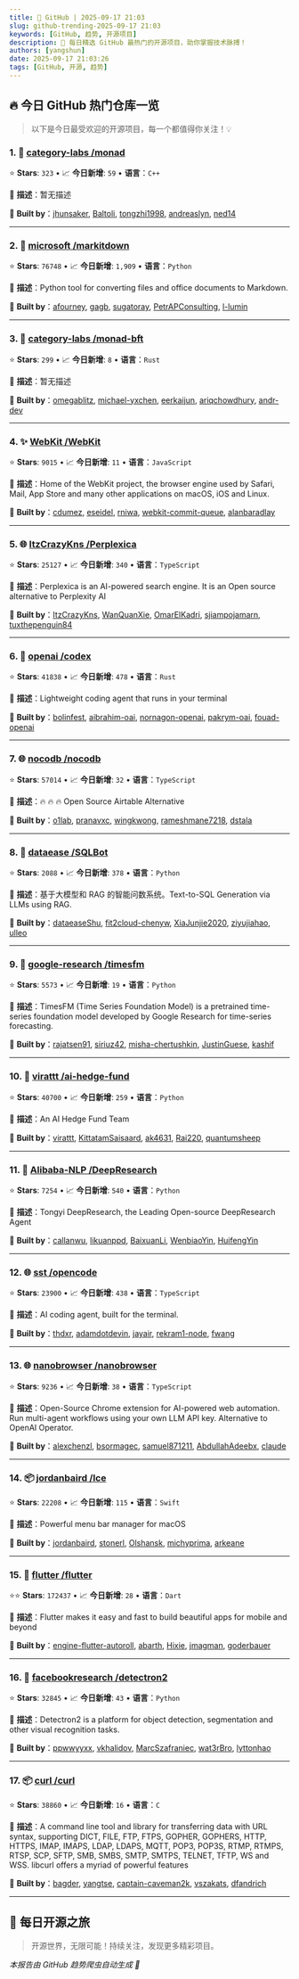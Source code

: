 ```yaml
---
title: 🚀 GitHub | 2025-09-17 21:03
slug: github-trending-2025-09-17 21:03
keywords: [GitHub, 趋势, 开源项目]
description: 🌟 每日精选 GitHub 最热门的开源项目，助你掌握技术脉搏！
authors: [yangshun]
date: 2025-09-17 21:03:26
tags: [GitHub, 开源, 趋势]
---
```


## 🔥 今日 GitHub 热门仓库一览

> 以下是今日最受欢迎的开源项目，每一个都值得你关注！💡

### 1. 🔧 [category-labs /monad](https://github.com/category-labs/monad)

⭐ **Stars**: `323`   •   📈 **今日新增**: `59`   •   **语言**：`C++`

📝 **描述**：暂无描述

🤝 **Built by**：[jhunsaker](https://github.com/jhunsaker), [Baltoli](https://github.com/Baltoli), [tongzhi1998](https://github.com/tongzhi1998), [andreaslyn](https://github.com/andreaslyn), [ned14](https://github.com/ned14)

---

### 2. 🐍 [microsoft /markitdown](https://github.com/microsoft/markitdown)

⭐ **Stars**: `76748`   •   📈 **今日新增**: `1,909`   •   **语言**：`Python`

📝 **描述**：Python tool for converting files and office documents to Markdown.

🤝 **Built by**：[afourney](https://github.com/afourney), [gagb](https://github.com/gagb), [sugatoray](https://github.com/sugatoray), [PetrAPConsulting](https://github.com/PetrAPConsulting), [l-lumin](https://github.com/l-lumin)

---

### 3. 🦀 [category-labs /monad-bft](https://github.com/category-labs/monad-bft)

⭐ **Stars**: `299`   •   📈 **今日新增**: `8`   •   **语言**：`Rust`

📝 **描述**：暂无描述

🤝 **Built by**：[omegablitz](https://github.com/omegablitz), [michael-yxchen](https://github.com/michael-yxchen), [eerkaijun](https://github.com/eerkaijun), [ariqchowdhury](https://github.com/ariqchowdhury), [andr-dev](https://github.com/andr-dev)

---

### 4. ✨ [WebKit /WebKit](https://github.com/WebKit/WebKit)

⭐ **Stars**: `9015`   •   📈 **今日新增**: `11`   •   **语言**：`JavaScript`

📝 **描述**：Home of the WebKit project, the browser engine used by Safari, Mail, App Store and many other applications on macOS, iOS and Linux.

🤝 **Built by**：[cdumez](https://github.com/cdumez), [eseidel](https://github.com/eseidel), [rniwa](https://github.com/rniwa), [webkit-commit-queue](https://github.com/webkit-commit-queue), [alanbaradlay](https://github.com/alanbaradlay)

---

### 5. 🌐 [ItzCrazyKns /Perplexica](https://github.com/ItzCrazyKns/Perplexica)

⭐ **Stars**: `25127`   •   📈 **今日新增**: `340`   •   **语言**：`TypeScript`

📝 **描述**：Perplexica is an AI-powered search engine. It is an Open source alternative to Perplexity AI

🤝 **Built by**：[ItzCrazyKns](https://github.com/ItzCrazyKns), [WanQuanXie](https://github.com/WanQuanXie), [OmarElKadri](https://github.com/OmarElKadri), [sjiampojamarn](https://github.com/sjiampojamarn), [tuxthepenguin84](https://github.com/tuxthepenguin84)

---

### 6. 🦀 [openai /codex](https://github.com/openai/codex)

⭐ **Stars**: `41838`   •   📈 **今日新增**: `478`   •   **语言**：`Rust`

📝 **描述**：Lightweight coding agent that runs in your terminal

🤝 **Built by**：[bolinfest](https://github.com/bolinfest), [aibrahim-oai](https://github.com/aibrahim-oai), [nornagon-openai](https://github.com/nornagon-openai), [pakrym-oai](https://github.com/pakrym-oai), [fouad-openai](https://github.com/fouad-openai)

---

### 7. 🌐 [nocodb /nocodb](https://github.com/nocodb/nocodb)

⭐ **Stars**: `57014`   •   📈 **今日新增**: `32`   •   **语言**：`TypeScript`

📝 **描述**：🔥 🔥 🔥 Open Source Airtable Alternative

🤝 **Built by**：[o1lab](https://github.com/o1lab), [pranavxc](https://github.com/pranavxc), [wingkwong](https://github.com/wingkwong), [rameshmane7218](https://github.com/rameshmane7218), [dstala](https://github.com/dstala)

---

### 8. 🐍 [dataease /SQLBot](https://github.com/dataease/SQLBot)

⭐ **Stars**: `2088`   •   📈 **今日新增**: `378`   •   **语言**：`Python`

📝 **描述**：基于大模型和 RAG 的智能问数系统。Text-to-SQL Generation via LLMs using RAG.

🤝 **Built by**：[dataeaseShu](https://github.com/dataeaseShu), [fit2cloud-chenyw](https://github.com/fit2cloud-chenyw), [XiaJunjie2020](https://github.com/XiaJunjie2020), [ziyujiahao](https://github.com/ziyujiahao), [ulleo](https://github.com/ulleo)

---

### 9. 🐍 [google-research /timesfm](https://github.com/google-research/timesfm)

⭐ **Stars**: `5573`   •   📈 **今日新增**: `19`   •   **语言**：`Python`

📝 **描述**：TimesFM (Time Series Foundation Model) is a pretrained time-series foundation model developed by Google Research for time-series forecasting.

🤝 **Built by**：[rajatsen91](https://github.com/rajatsen91), [siriuz42](https://github.com/siriuz42), [misha-chertushkin](https://github.com/misha-chertushkin), [JustinGuese](https://github.com/JustinGuese), [kashif](https://github.com/kashif)

---

### 10. 🐍 [virattt /ai-hedge-fund](https://github.com/virattt/ai-hedge-fund)

⭐ **Stars**: `40700`   •   📈 **今日新增**: `259`   •   **语言**：`Python`

📝 **描述**：An AI Hedge Fund Team

🤝 **Built by**：[virattt](https://github.com/virattt), [KittatamSaisaard](https://github.com/KittatamSaisaard), [ak4631](https://github.com/ak4631), [Rai220](https://github.com/Rai220), [quantumsheep](https://github.com/quantumsheep)

---

### 11. 🐍 [Alibaba-NLP /DeepResearch](https://github.com/Alibaba-NLP/DeepResearch)

⭐ **Stars**: `7254`   •   📈 **今日新增**: `540`   •   **语言**：`Python`

📝 **描述**：Tongyi DeepResearch, the Leading Open-source DeepResearch Agent

🤝 **Built by**：[callanwu](https://github.com/callanwu), [likuanppd](https://github.com/likuanppd), [BaixuanLi](https://github.com/BaixuanLi), [WenbiaoYin](https://github.com/WenbiaoYin), [HuifengYin](https://github.com/HuifengYin)

---

### 12. 🌐 [sst /opencode](https://github.com/sst/opencode)

⭐ **Stars**: `23900`   •   📈 **今日新增**: `438`   •   **语言**：`TypeScript`

📝 **描述**：AI coding agent, built for the terminal.

🤝 **Built by**：[thdxr](https://github.com/thdxr), [adamdotdevin](https://github.com/adamdotdevin), [jayair](https://github.com/jayair), [rekram1-node](https://github.com/rekram1-node), [fwang](https://github.com/fwang)

---

### 13. 🌐 [nanobrowser /nanobrowser](https://github.com/nanobrowser/nanobrowser)

⭐ **Stars**: `9236`   •   📈 **今日新增**: `38`   •   **语言**：`TypeScript`

📝 **描述**：Open-Source Chrome extension for AI-powered web automation. Run multi-agent workflows using your own LLM API key. Alternative to OpenAI Operator.

🤝 **Built by**：[alexchenzl](https://github.com/alexchenzl), [bsormagec](https://github.com/bsormagec), [samuel871211](https://github.com/samuel871211), [AbdullahAdeebx](https://github.com/AbdullahAdeebx), [claude](https://github.com/claude)

---

### 14. 📦 [jordanbaird /Ice](https://github.com/jordanbaird/Ice)

⭐ **Stars**: `22208`   •   📈 **今日新增**: `115`   •   **语言**：`Swift`

📝 **描述**：Powerful menu bar manager for macOS

🤝 **Built by**：[jordanbaird](https://github.com/jordanbaird), [stonerl](https://github.com/stonerl), [Olshansk](https://github.com/Olshansk), [michyprima](https://github.com/michyprima), [arkeane](https://github.com/arkeane)

---

### 15. 🎯 [flutter /flutter](https://github.com/flutter/flutter)

⭐⭐ **Stars**: `172437`   •   📈 **今日新增**: `28`   •   **语言**：`Dart`

📝 **描述**：Flutter makes it easy and fast to build beautiful apps for mobile and beyond

🤝 **Built by**：[engine-flutter-autoroll](https://github.com/engine-flutter-autoroll), [abarth](https://github.com/abarth), [Hixie](https://github.com/Hixie), [jmagman](https://github.com/jmagman), [goderbauer](https://github.com/goderbauer)

---

### 16. 🐍 [facebookresearch /detectron2](https://github.com/facebookresearch/detectron2)

⭐ **Stars**: `32845`   •   📈 **今日新增**: `43`   •   **语言**：`Python`

📝 **描述**：Detectron2 is a platform for object detection, segmentation and other visual recognition tasks.

🤝 **Built by**：[ppwwyyxx](https://github.com/ppwwyyxx), [vkhalidov](https://github.com/vkhalidov), [MarcSzafraniec](https://github.com/MarcSzafraniec), [wat3rBro](https://github.com/wat3rBro), [lyttonhao](https://github.com/lyttonhao)

---

### 17. 📦 [curl /curl](https://github.com/curl/curl)

⭐ **Stars**: `38860`   •   📈 **今日新增**: `16`   •   **语言**：`C`

📝 **描述**：A command line tool and library for transferring data with URL syntax, supporting DICT, FILE, FTP, FTPS, GOPHER, GOPHERS, HTTP, HTTPS, IMAP, IMAPS, LDAP, LDAPS, MQTT, POP3, POP3S, RTMP, RTMPS, RTSP, SCP, SFTP, SMB, SMBS, SMTP, SMTPS, TELNET, TFTP, WS and WSS. libcurl offers a myriad of powerful features

🤝 **Built by**：[bagder](https://github.com/bagder), [yangtse](https://github.com/yangtse), [captain-caveman2k](https://github.com/captain-caveman2k), [vszakats](https://github.com/vszakats), [dfandrich](https://github.com/dfandrich)

---

## 🌈 每日开源之旅

> 开源世界，无限可能！持续关注，发现更多精彩项目。

*本报告由 GitHub 趋势爬虫自动生成 🤖*
